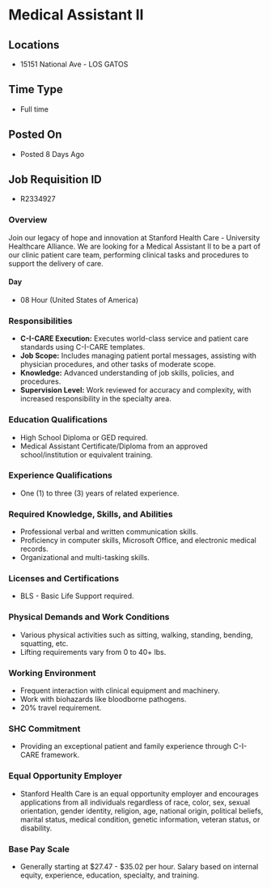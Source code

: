 # Medical Assistant II

## Locations
- 15151 National Ave - LOS GATOS

## Time Type
- Full time

## Posted On
- Posted 8 Days Ago

## Job Requisition ID
- R2334927

### Overview
Join our legacy of hope and innovation at Stanford Health Care - University Healthcare Alliance. We are looking for a Medical Assistant II to be a part of our clinic patient care team, performing clinical tasks and procedures to support the delivery of care.

#### Day
- 08 Hour (United States of America)

### Responsibilities
- **C-I-CARE Execution:** Executes world-class service and patient care standards using C-I-CARE templates.
- **Job Scope:** Includes managing patient portal messages, assisting with physician procedures, and other tasks of moderate scope.
- **Knowledge:** Advanced understanding of job skills, policies, and procedures.
- **Supervision Level:** Work reviewed for accuracy and complexity, with increased responsibility in the specialty area.

### Education Qualifications
- High School Diploma or GED required.
- Medical Assistant Certificate/Diploma from an approved school/institution or equivalent training.

### Experience Qualifications
- One (1) to three (3) years of related experience.

### Required Knowledge, Skills, and Abilities
- Professional verbal and written communication skills.
- Proficiency in computer skills, Microsoft Office, and electronic medical records.
- Organizational and multi-tasking skills.

### Licenses and Certifications
- BLS - Basic Life Support required.

### Physical Demands and Work Conditions
- Various physical activities such as sitting, walking, standing, bending, squatting, etc.
- Lifting requirements vary from 0 to 40+ lbs.

### Working Environment
- Frequent interaction with clinical equipment and machinery.
- Work with biohazards like bloodborne pathogens.
- 20% travel requirement.

### SHC Commitment
- Providing an exceptional patient and family experience through C-I-CARE framework.

### Equal Opportunity Employer
- Stanford Health Care is an equal opportunity employer and encourages applications from all individuals regardless of race, color, sex, sexual orientation, gender identity, religion, age, national origin, political beliefs, marital status, medical condition, genetic information, veteran status, or disability.

### Base Pay Scale
- Generally starting at $27.47 - $35.02 per hour. Salary based on internal equity, experience, education, specialty, and training.
